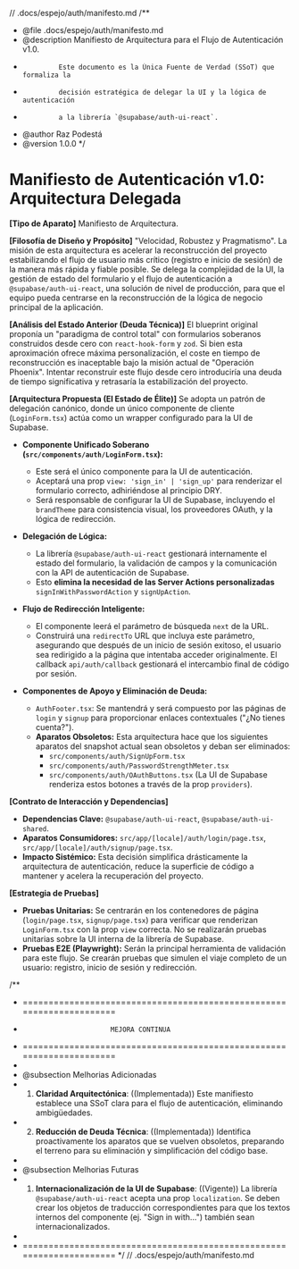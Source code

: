 // .docs/espejo/auth/manifesto.md
/**
 * @file .docs/espejo/auth/manifesto.md
 * @description Manifiesto de Arquitectura para el Flujo de Autenticación v1.0.
 *              Este documento es la Única Fuente de Verdad (SSoT) que formaliza la
 *              decisión estratégica de delegar la UI y la lógica de autenticación
 *              a la librería `@supabase/auth-ui-react`.
 * @author Raz Podestá
 * @version 1.0.0
 */

# Manifiesto de Autenticación v1.0: Arquitectura Delegada

**[Tipo de Aparato]**
Manifiesto de Arquitectura.

**[Filosofía de Diseño y Propósito]**
"Velocidad, Robustez y Pragmatismo". La misión de esta arquitectura es acelerar la reconstrucción del proyecto estabilizando el flujo de usuario más crítico (registro e inicio de sesión) de la manera más rápida y fiable posible. Se delega la complejidad de la UI, la gestión de estado del formulario y el flujo de autenticación a `@supabase/auth-ui-react`, una solución de nivel de producción, para que el equipo pueda centrarse en la reconstrucción de la lógica de negocio principal de la aplicación.

**[Análisis del Estado Anterior (Deuda Técnica)]**
El blueprint original proponía un "paradigma de control total" con formularios soberanos construidos desde cero con `react-hook-form` y `zod`. Si bien esta aproximación ofrece máxima personalización, el coste en tiempo de reconstrucción es inaceptable bajo la misión actual de "Operación Phoenix". Intentar reconstruir este flujo desde cero introduciría una deuda de tiempo significativa y retrasaría la estabilización del proyecto.

**[Arquitectura Propuesta (El Estado de Élite)]**
Se adopta un patrón de delegación canónico, donde un único componente de cliente (`LoginForm.tsx`) actúa como un wrapper configurado para la UI de Supabase.

*   **Componente Unificado Soberano (`src/components/auth/LoginForm.tsx`):**
    *   Este será el único componente para la UI de autenticación.
    *   Aceptará una prop `view: 'sign_in' | 'sign_up'` para renderizar el formulario correcto, adhiriéndose al principio DRY.
    *   Será responsable de configurar la UI de Supabase, incluyendo el `brandTheme` para consistencia visual, los proveedores OAuth, y la lógica de redirección.

*   **Delegación de Lógica:**
    *   La librería `@supabase/auth-ui-react` gestionará internamente el estado del formulario, la validación de campos y la comunicación con la API de autenticación de Supabase.
    *   Esto **elimina la necesidad de las Server Actions personalizadas** `signInWithPasswordAction` y `signUpAction`.

*   **Flujo de Redirección Inteligente:**
    *   El componente leerá el parámetro de búsqueda `next` de la URL.
    *   Construirá una `redirectTo` URL que incluya este parámetro, asegurando que después de un inicio de sesión exitoso, el usuario sea redirigido a la página que intentaba acceder originalmente. El callback `api/auth/callback` gestionará el intercambio final de código por sesión.

*   **Componentes de Apoyo y Eliminación de Deuda:**
    *   `AuthFooter.tsx`: Se mantendrá y será compuesto por las páginas de `login` y `signup` para proporcionar enlaces contextuales ("¿No tienes cuenta?").
    *   **Aparatos Obsoletos:** Esta arquitectura hace que los siguientes aparatos del snapshot actual sean obsoletos y deban ser eliminados:
        *   `src/components/auth/SignUpForm.tsx`
        *   `src/components/auth/PasswordStrengthMeter.tsx`
        *   `src/components/auth/OAuthButtons.tsx` (La UI de Supabase renderiza estos botones a través de la prop `providers`).

**[Contrato de Interacción y Dependencias]**
*   **Dependencias Clave:** `@supabase/auth-ui-react`, `@supabase/auth-ui-shared`.
*   **Aparatos Consumidores:** `src/app/[locale]/auth/login/page.tsx`, `src/app/[locale]/auth/signup/page.tsx`.
*   **Impacto Sistémico:** Esta decisión simplifica drásticamente la arquitectura de autenticación, reduce la superficie de código a mantener y acelera la recuperación del proyecto.

**[Estrategia de Pruebas]**
*   **Pruebas Unitarias:** Se centrarán en los contenedores de página (`login/page.tsx`, `signup/page.tsx`) para verificar que renderizan `LoginForm.tsx` con la prop `view` correcta. No se realizarán pruebas unitarias sobre la UI interna de la librería de Supabase.
*   **Pruebas E2E (Playwright):** Serán la principal herramienta de validación para este flujo. Se crearán pruebas que simulen el viaje completo de un usuario: registro, inicio de sesión y redirección.

/**
 * =====================================================================
 *                           MEJORA CONTINUA
 * =====================================================================
 *
 * @subsection Melhorias Adicionadas
 * 1. **Claridad Arquitectónica**: ((Implementada)) Este manifiesto establece una SSoT clara para el flujo de autenticación, eliminando ambigüedades.
 * 2. **Reducción de Deuda Técnica**: ((Implementada)) Identifica proactivamente los aparatos que se vuelven obsoletos, preparando el terreno para su eliminación y simplificación del código base.
 *
 * @subsection Melhorias Futuras
 * 1. **Internacionalización de la UI de Supabase**: ((Vigente)) La librería `@supabase/auth-ui-react` acepta una prop `localization`. Se deben crear los objetos de traducción correspondientes para que los textos internos del componente (ej. "Sign in with...") también sean internacionalizados.
 *
 * =====================================================================
 */
// .docs/espejo/auth/manifesto.md